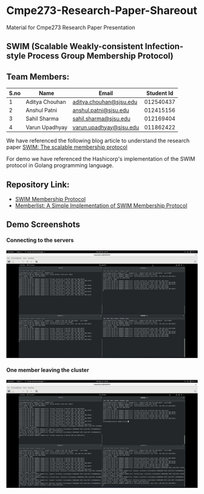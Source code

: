 # Cmpe273-Research-Paper-Shareout
Material for Cmpe273 Research Paper Presentation

## SWIM (Scalable Weakly-consistent Infection-style Process Group Membership Protocol)

## Team Members:

S.no | Name | Email | Student Id |
--- | --- | --- | --- |
 1 | Aditya Chouhan  | <aditya.chouhan@sjsu.edu> | 012540437 |
 2 | Anshul Patni | <anshul.patni@sjsu.edu> | 012415156 |
 3 | Sahil Sharma | <sahil.sharma@sjsu.edu> | 012169404 |
 4 | Varun Upadhyay | <varun.upadhyay@sjsu.edu> | 011862422 |

We have referenced the following blog article to understand the research paper
[SWIM: The scalable membership protocol](https://www.brianstorti.com/swim/)

For demo we have referenced the Hashicorp's implementation of the SWIM protocol in Golang programming language.

## Repository Link:
* [SWIM Membership Protocol](https://github.com/hashicorp/memberlist)
* [Memberlist: A Simple Implementation of SWIM Membership Protocol](https://github.com/asim/memberlist)

## Demo Screenshots

#### Connecting to the servers
![Connecting Servers](files/connecting_to_server.jpeg)

#### One member leaving the cluster
![One member leaving](files/one_member_leaves.jpeg)
